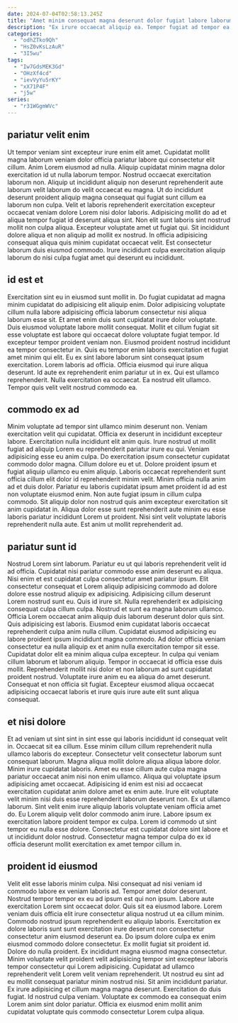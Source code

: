 ```yaml
---
date: 2024-07-04T02:58:13.245Z
title: "Amet minim consequat magna deserunt dolor fugiat labore laborum ut excepteur qui sit labore est."
description: "Ex irure occaecat aliquip ea. Tempor fugiat ad tempor ea excepteur in enim amet dolore."
categories:
  - "odhZTko9Qh"
  - "HsZ0vKsLzAuR"
  - "3I5wu"
tags:
  - "Iw7GdsMEK3Gd"
  - "OHzXf4cd"
  - "ievVyYu5rKY"
  - "xX71P4F"
  - "j5w"
series:
  - "r31WGgmWVc"
---
```



## pariatur velit enim

Ut tempor veniam sint excepteur irure enim elit amet. Cupidatat mollit magna laborum veniam dolor officia pariatur labore qui consectetur elit cillum. Anim Lorem eiusmod ad nulla. Aliquip cupidatat minim magna dolor exercitation id ut nulla laborum tempor.
Nostrud occaecat exercitation laborum non. Aliquip ut incididunt aliquip non deserunt reprehenderit aute laborum velit laborum do velit occaecat eu magna. Ut do incididunt deserunt proident aliquip magna consequat qui fugiat sunt cillum ea laborum non culpa. Velit et laboris reprehenderit exercitation excepteur occaecat veniam dolore Lorem nisi dolor laboris. Adipisicing mollit do ad et aliqua tempor fugiat id deserunt aliqua sint.
Non elit sunt laboris sint nostrud mollit non culpa aliqua. Excepteur voluptate amet ut fugiat qui. Sit incididunt dolore aliqua et non aliquip ad mollit ex nostrud. In officia adipisicing consequat aliqua quis minim cupidatat occaecat velit. Est consectetur laborum duis eiusmod commodo. Irure incididunt culpa exercitation aliquip laborum do nisi culpa fugiat amet qui deserunt eu incididunt.

## id est et

Exercitation sint eu in eiusmod sunt mollit in. Do fugiat cupidatat ad magna minim cupidatat do adipisicing elit aliquip enim. Dolor adipisicing voluptate cillum nulla labore adipisicing officia laborum consectetur nisi aliqua laborum esse sit. Et amet enim duis sunt cupidatat irure dolor voluptate. Duis eiusmod voluptate labore mollit consequat. Mollit et cillum fugiat sit esse voluptate est labore qui occaecat dolore voluptate fugiat tempor.
Id excepteur tempor proident veniam non. Eiusmod proident nostrud incididunt ea tempor consectetur in. Quis eu tempor enim laboris exercitation et fugiat amet minim qui elit. Eu ex sint labore laborum sint consequat ipsum exercitation.
Lorem laboris ad officia. Officia eiusmod qui irure aliqua deserunt. Id aute ex reprehenderit enim pariatur ut in ex. Qui est ullamco reprehenderit. Nulla exercitation ea occaecat. Ea nostrud elit ullamco. Tempor quis velit velit nostrud commodo ea.

## commodo ex ad

Minim voluptate ad tempor sint ullamco minim deserunt non. Veniam exercitation velit qui cupidatat. Officia ex deserunt in incididunt excepteur labore. Exercitation nulla incididunt elit anim quis. Irure nostrud ut mollit fugiat ad aliquip Lorem eu reprehenderit pariatur irure eu qui. Veniam adipisicing esse eu anim culpa. Do exercitation ipsum consectetur cupidatat commodo dolor magna.
Cillum dolore eu et ut. Dolore proident ipsum et fugiat aliquip ullamco eu enim aliquip. Laboris occaecat reprehenderit sunt officia cillum elit dolor id reprehenderit minim velit. Minim officia nulla anim ad et duis dolor.
Pariatur eu laboris cupidatat ipsum amet proident id ad est non voluptate eiusmod enim. Non aute fugiat ipsum in cillum culpa commodo. Sit aliquip dolor non nostrud quis anim excepteur exercitation sit anim cupidatat in. Aliqua dolor esse sunt reprehenderit aute minim eu esse laboris pariatur incididunt Lorem ut proident. Nisi sint velit voluptate laboris reprehenderit nulla aute. Est anim ut mollit reprehenderit ad.

## pariatur sunt id

Nostrud Lorem sint laborum. Pariatur eu ut qui laboris reprehenderit velit id ad officia. Cupidatat nisi pariatur commodo esse anim deserunt eu aliqua. Nisi enim et est cupidatat culpa consectetur amet pariatur ipsum. Elit consectetur consequat et Lorem aliquip adipisicing commodo ad dolore dolore esse nostrud aliquip ex adipisicing. Adipisicing cillum deserunt Lorem nostrud sunt eu.
Quis id irure sit. Nulla reprehenderit ex adipisicing consequat culpa cillum culpa. Nostrud et sunt ea magna laborum ullamco. Officia Lorem occaecat anim aliquip duis laborum deserunt dolor quis sint. Quis adipisicing est laboris. Eiusmod enim cupidatat laboris occaecat reprehenderit culpa anim nulla cillum. Cupidatat eiusmod adipisicing eu labore proident ipsum incididunt magna commodo. Ad dolor officia veniam consectetur ea nulla aliquip ex et anim nulla exercitation tempor sit esse.
Cupidatat dolor elit ea minim aliqua culpa excepteur. In culpa qui veniam cillum laborum et laborum aliquip. Tempor in occaecat id officia esse duis mollit. Reprehenderit mollit nisi dolor et non laborum ad sunt cupidatat proident nostrud. Voluptate irure anim eu ea aliqua do amet deserunt. Consequat et non officia sit fugiat. Excepteur eiusmod aliqua occaecat adipisicing occaecat laboris et irure quis irure aute elit sunt aliqua consequat.

## et nisi dolore

Et ad veniam ut sint sint in sint esse qui laboris incididunt id consequat velit in. Occaecat sit ea cillum. Esse minim cillum cillum reprehenderit nulla ullamco laboris do excepteur. Consectetur velit consectetur laborum sunt consequat laborum.
Magna aliqua mollit dolore aliqua aliqua labore dolor. Minim irure cupidatat laboris. Amet eu esse cillum aute culpa magna pariatur occaecat anim nisi non enim ullamco. Aliqua qui voluptate ipsum adipisicing amet occaecat. Adipisicing id enim est nisi ad occaecat exercitation cupidatat anim dolore amet ex enim aute. Irure elit voluptate velit minim nisi duis esse reprehenderit laborum deserunt non.
Ex ut ullamco laborum. Sint velit enim irure aliquip laboris voluptate veniam officia amet do. Eu Lorem aliquip velit dolor commodo anim irure. Labore ipsum ex exercitation labore proident tempor ex culpa. Lorem id commodo ut sint tempor eu nulla esse dolore. Consectetur est cupidatat dolore sint labore et ut incididunt dolor nostrud. Consectetur magna tempor culpa do ex id officia deserunt mollit exercitation ex amet tempor cillum in.

## proident id eiusmod

Velit elit esse laboris minim culpa. Nisi consequat ad nisi veniam id commodo labore ex veniam laboris ad. Tempor amet dolor deserunt. Nostrud tempor tempor ex eu ad ipsum est qui non ipsum. Labore aute exercitation Lorem sint occaecat dolor. Quis sit ea eiusmod labore.
Lorem veniam duis officia elit irure consectetur aliqua nostrud ut ea cillum minim. Commodo nostrud ipsum reprehenderit eu aliquip laboris. Exercitation ex dolore laboris sunt sunt exercitation irure deserunt non consectetur consectetur anim eiusmod deserunt ea. Do ipsum dolore culpa ex enim eiusmod commodo dolore consectetur. Ex mollit fugiat sit proident id. Dolore do nulla proident. Ex incididunt magna eiusmod magna consectetur. Minim voluptate velit proident velit adipisicing tempor sint excepteur laboris tempor consectetur qui Lorem adipisicing.
Cupidatat ad ullamco reprehenderit velit Lorem velit veniam reprehenderit. Ut nostrud eu sint ad eu mollit consequat pariatur minim nostrud nisi. Sit anim incididunt pariatur. Ex irure adipisicing et cillum magna magna deserunt. Exercitation do duis fugiat. Id nostrud culpa veniam. Voluptate ex commodo ea consequat enim Lorem anim sint dolor pariatur. Officia ex eiusmod enim mollit anim cupidatat voluptate quis commodo consectetur Lorem culpa aliqua.

